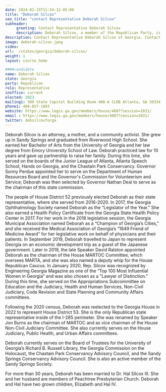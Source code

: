 ```yaml
---
date: 2024-02-15T11:54:12-05:00
title: "Deborah Silcox"
seo_title: "contact Representative Deborah Silcox"
subheader:
     greeting: Contact Representative Deborah Silcox
     description: Deborah Silcox, a member of the Republican Party, is an American politician serving in the Georgia House of Representatives and representing District 53. She assumed office on January 9, 2023.
description: Contact Representative Deborah Silcox of Georgia. Contact information for Deborah Silcox includes email address, phone number, and mailing address.
image: deborah-silcox.jpeg
video:
url:  /states/georgia/deborah-silcox/
weight: 1
layout: course_home

####candidate
name: Deborah Silcox
state: Georgia
party: Republican
role: Representative
inoffice: current
elected: 2023
mailing1: 309 State Capitol Building Room 408-A CLOB Atlanta, GA 30334
phone1: 404-657-1803
website: https://www.legis.ga.gov/members/house/4887?session=1031/
email : https://www.legis.ga.gov/members/house/4887?session=1031/
twitter: debsilcoxforga
---
```


Deborah Silcox is an attorney, a mother, and a community activist. She grew up in Sandy Springs and graduated from Riverwood High School. She earned her Bachelor of Arts from the University of Georgia and her law degree from Emory University School of Law. Deborah practiced law for 10 years and gave up partnership to raise her family. During this time, she served on the boards of the Junior League of Atlanta, Atlanta Speech School, Hands on Georgia, and the Chastain Park Conservancy. Governor Sonny Perdue appointed her to serve on the Department of Human Resources Board and the Governor's Commission for Volunteerism and Service; Deborah was then selected by Governor Nathan Deal to serve as the chairman of this state commission.

The people of House District 52 previously elected Deborah as their state representative, where she served from 2016-2020. In 2017, the Georgia Ophthalmology Society named Deborah as the “Legislator of the Year.” She also earned a Health Policy Certificate from the Georgia State Health Policy Center in 2017. For her work in the 2018 legislative session, the Georgia Municipal Association named Deborah as a “Champion of Georgia’s Cities,” and she received the Medical Association of Georgia’s “1849 Friend of Medicine Award” for her legislative work on behalf of physicians and their patients. In September 2019, Deborah travelled to Japan to represent Georgia on an economic development trip as a guest of the Japanese government. Later in 2019, the late Speaker David Ralston appointed Deborah as the chairman of the House MARTOC Committee, which oversees MARTA, and she was also named a deputy whip for the House Republican Caucus. In January 2020, Rep. Silcox was recognized by Engineering Georgia Magazine as one of the “Top 100 Most Influential Women in Georgia” and was also chosen as a "Lawyer of Distinction." During this time, she served on the Appropriations Subcommittee on Education and the Judiciary, Health and Human Services, Non-Civil Judiciary, Code Revision and State Planning and Community Affairs committees.

Following the 2020 census, Deborah was reelected to the Georgia House in 2022 to represent House District 53. She is the only Republican state representative inside of the I-285 perimeter. She was renamed by Speaker Jon Burns as the chairman of MARTOC and as vice chairman of the House Non-Civil Judiciary Committee. She also currently serves on the House Judiciary, Public Health, and Urban Affairs committees.

Deborah currently serves on the Board of Trustees for the University of Georgia’s Richard B. Russell Library, the Georgia Commission on the Holocaust, the Chastain Park Conservancy Advisory Council, and the Sandy Springs Conservancy Advisory Council. She is also an active member of the Sandy Springs Society.

For more than 30 years, Deborah has been married to Dr. Hal Silcox III. She and her husband are members of Peachtree Presbyterian Church. Deborah and Hal have two grown children, Elizabeth and Hal IV.
